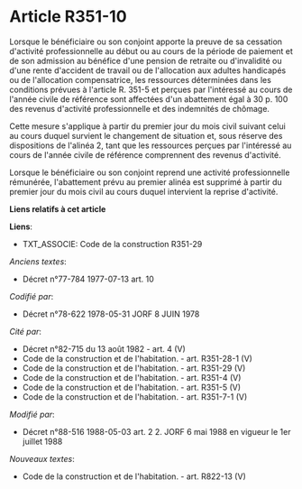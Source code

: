 # Article R351-10

Lorsque le bénéficiaire ou son conjoint apporte la preuve de sa cessation d'activité professionnelle au début ou au cours de
la période de paiement et de son admission au bénéfice d'une pension de retraite ou d'invalidité ou d'une rente d'accident de
travail ou de l'allocation aux adultes handicapés ou de l'allocation compensatrice, les ressources déterminées dans les
conditions prévues à l'article R. 351-5 et perçues par l'intéressé au cours de l'année civile de référence sont affectées
d'un abattement égal à 30 p. 100 des revenus d'activité professionnelle et des indemnités de chômage.

Cette mesure s'applique à partir du premier jour du mois civil suivant celui au cours duquel survient le changement de
situation et, sous réserve des dispositions de l'alinéa 2, tant que les ressources perçues par l'intéressé au cours de
l'année civile de référence comprennent des revenus d'activité.

Lorsque le bénéficiaire ou son conjoint reprend une activité professionnelle rémunérée, l'abattement prévu au premier alinéa
est supprimé à partir du premier jour du mois civil au cours duquel intervient la reprise d'activité.

**Liens relatifs à cet article**

**Liens**:

  - TXT_ASSOCIE: Code de la construction R351-29

_Anciens textes_:

  - Décret n°77-784 1977-07-13 art. 10

_Codifié par_:

  - Décret n°78-622 1978-05-31 JORF 8 JUIN 1978

_Cité par_:

  - Décret n°82-715 du 13 août 1982 - art. 4 (V)
  - Code de la construction et de l'habitation. - art. R351-28-1 (V)
  - Code de la construction et de l'habitation. - art. R351-29 (V)
  - Code de la construction et de l'habitation. - art. R351-4 (V)
  - Code de la construction et de l'habitation. - art. R351-5 (V)
  - Code de la construction et de l'habitation. - art. R351-7-1 (V)

_Modifié par_:

  - Décret n°88-516 1988-05-03 art. 2 2. JORF 6 mai 1988 en vigueur le 1er juillet 1988

_Nouveaux textes_:

  - Code de la construction et de l'habitation. - art. R822-13 (V)
